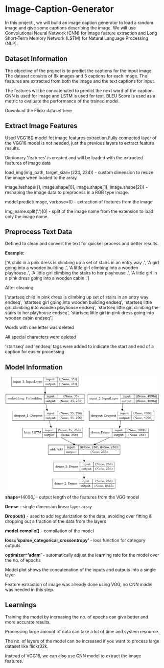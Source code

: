 
# Image-Caption-Generator

In this project , we will build an image caption generator to load a random image and give some captions describing the image. We will use Convolutional Neural Network (CNN) for image feature extraction and Long Short-Term Memory Network (LSTM) for Natural Language Processing (NLP).


## Dataset Information

The objective of the project is to predict the captions for the input image. The dataset consists of 8k images and 5 captions for each image. The features are extracted from both the image and the text captions for input. 


The features will be concatenated to predict the next word of the caption. CNN is used for image and LSTM is used for text. BLEU Score is used as a metric to evaluate the performance of the trained model.

Download the Flickr dataset here
## Extract Image Features

Used VGG16() model fot image features extraction.Fully connected layer of the VGG16 model is not needed, just the previous layers to extract feature results.

Dictionary 'features' is created and will be loaded with the extracted features of image data

load_img(img_path, target_size=(224, 224)) - custom dimension to resize the image when loaded to the array

image.reshape((1, image.shape[0], image.shape[1], image.shape[2])) - reshaping the image data to preprocess in a RGB type image.

model.predict(image, verbose=0) - extraction of features from the image

img_name.split('.')[0] - split of the image name from the extension to load only the image name.

## Preprocess Text Data

Defined to clean and convert the text for quicker process and better results.

**Example:** 

['A child in a pink dress is climbing up a set of stairs in an entry way .',
 'A girl going into a wooden building .',
 'A little girl climbing into a wooden playhouse .',
 'A little girl climbing the stairs to her playhouse .',
 'A little girl in a pink dress going into a wooden cabin .']

After cleaning:

['startseq child in pink dress is climbing up set of stairs in an entry way endseq',
 'startseq girl going into wooden building endseq',
 'startseq little girl climbing into wooden playhouse endseq',
 'startseq little girl climbing the stairs to her playhouse endseq',
 'startseq little girl in pink dress going into wooden cabin endseq']


Words with one letter was deleted

All special characters were deleted

'startseq' and 'endseq' tags were added to indicate the start and end of a caption for easier processing
## Model Information

![App Screenshot](https://github.com/Jerrinthomas007/images/blob/0dae38765bc1bda39133f04b4e2fac7167db4298/image%20caption%20model.png)

**shape**=(4096,)- output length of the features from the VGG model

**Dense** - single dimension linear layer array

**Dropout()** - used to add regularization to the data, avoiding over fitting & dropping out a fraction of the data from the layers

**model.compile()** - compilation of the model

**loss=’sparse_categorical_crossentropy’** - loss function for category outputs

**optimizer=’adam’** - automatically adjust the learning rate for the model over the no. of epochs

Model plot shows the concatenation of the inputs and outputs into a single layer

Feature extraction of image was already done using VGG, no CNN model was needed in this step.
## Learnings

Training the model by increasing the no. of epochs can give better and more accurate results.

Processing large amount of data can take a lot of time and system resource.

The no. of layers of the model can be increased if you want to process large dataset like flickr32k.

Instead of VGG16, we can also use CNN model to extract the image features.
